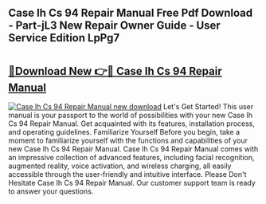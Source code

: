 ## Case Ih Cs 94 Repair Manual Free Pdf Download - Part-jL3 New Repair Owner Guide - User Service Edition LpPg7

# <h2><a href="http://bc47699.oget.top/?id=Case+Ih+Cs+94+Repair+Manual">🔗Download New 👉🔴 Case Ih Cs 94 Repair Manual</a></h2>

[![Case Ih Cs 94 Repair Manual new download](https://i.imgur.com/5g1atiW.png)](http://bc47699.oget.top/?id=Case+Ih+Cs+94+Repair+Manual)
Let's Get Started! This user manual is your passport to the world of possibilities with your new Case Ih Cs 94 Repair Manual. Get acquainted with its features, installation process, and operating guidelines. Familiarize Yourself Before you begin, take a moment to familiarize yourself with the functions and capabilities of your new Case Ih Cs 94 Repair Manual. Case Ih Cs 94 Repair Manual comes with an impressive collection of advanced features, including facial recognition, augmented reality, voice activation, and wireless charging, all easily accessible through the user-friendly and intuitive interface. Please Don't Hesitate Case Ih Cs 94 Repair Manual. Our customer support team is ready to answer your questions.
